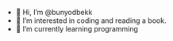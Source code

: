 - 👋 Hi, I’m @bunyodbekk
- 👀 I’m interested in coding and reading a book.
- 🌱 I’m currently learning programming

<!---
bunyodbekk/bunyodbekk is a ✨ special ✨ repository because its `README.md` (this file) appears on your GitHub profile.
You can click the Preview link to take a look at your changes.
--->

